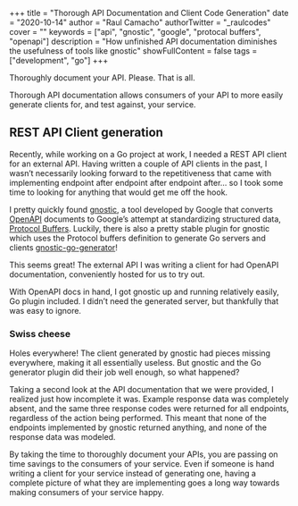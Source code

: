+++
title = "Thorough API Documentation and Client Code Generation"
date = "2020-10-14"
author = "Raul Camacho"
authorTwitter = "_raulcodes"
cover = ""
keywords = ["api", "gnostic", "google", "protocal buffers", "openapi"]
description = "How unfinished API documentation diminishes the usefulness of tools like gnostic"
showFullContent = false
tags = ["development", "go"]
+++

Thoroughly document your API. Please. That is all.

Thorough API documentation allows consumers of your API to more easily generate clients for, and test against, your service.

## REST API Client generation
Recently, while working on a Go project at work, I needed a REST API client for an external API. Having written a couple of API clients in the past, I wasn’t necessarily looking forward to the repetitiveness that came with implementing endpoint after endpoint after endpoint after… so I took some time to looking for anything that would get me off the hook.

I pretty quickly found [gnostic](https://github.com/googleapis/gnostic), a tool developed by Google that converts [OpenAPI](https://github.com/OAI/OpenAPI-Specification)  documents to Google’s attempt at standardizing structured data, [Protocol Buffers](https://developers.google.com/protocol-buffers/). Luckily, there is also a pretty stable plugin for gnostic which uses the Protocol buffers definition to generate Go servers and clients [gnostic-go-generator](https://github.com/googleapis/gnostic-go-generator)!

This seems great! The external API I was writing a client for had OpenAPI documentation, conveniently hosted for us to try out.

With OpenAPI docs in hand, I got gnostic up and running relatively easily, Go plugin included. I didn’t need the generated server, but thankfully that was easy to ignore.

### Swiss cheese
Holes everywhere! The client generated by gnostic had pieces missing everywhere, making it all essentially useless. But gnostic and the Go generator plugin did their job well enough, so what happened?

Taking a second look at the API documentation that we were provided, I realized just how incomplete it was. Example response data was completely absent, and the same three response codes were returned for all endpoints, regardless of the action being performed. This meant that none of the endpoints implemented by gnostic returned anything, and none of the response data was modeled.

By taking the time to thoroughly document your APIs, you are passing on time savings to the consumers of your service. Even if someone is hand writing a client for your service instead of generating one, having a complete picture of what they are implementing goes a long way towards making consumers of your service happy.
